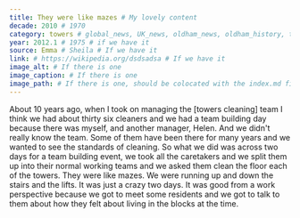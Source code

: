 ```yaml
---
title: They were like mazes # My lovely content
decade: 2010 # 1970
category: towers # global_news, UK_news, oldham_news, oldham_history, towers, surrounding_estate # Always exactly one category
year: 2012.1 # 1975 # if we have it
source: Emma # Sheila # If we have it
link: # https://wikipedia.org/dsdsadsa # If we have it
image_alt: # If there is one
image_caption: # If there is one
image_path: # If there is one, should be colocated with the index.md file in the folder
---
```


About 10 years ago, when I took on managing the [towers cleaning] team I think we had about thirty six cleaners and we had a team building day because there was myself, and another manager, Helen. And we didn't really know the team. Some of them have been there for many years and we wanted to see the standards of cleaning. So what we did was across two days for a team building event, we took all the caretakers and we split them up into their normal working teams and we asked them clean the floor each of the towers. They were like mazes. We were running up and down the stairs and the lifts. It was just a crazy two days. It was good from a work perspective because we got to meet some residents and we got to talk to them about how they felt about living in the blocks at the time.
